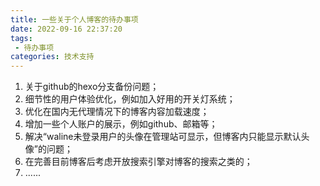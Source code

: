 ```yaml
---
title: 一些关于个人博客的待办事项
date: 2022-09-16 22:37:20
tags: 
 - 待办事项
categories: 技术支持
---
```


1. 关于github的hexo分支备份问题；
2. 细节性的用户体验优化，例如加入好用的开关灯系统；
3. 优化在国内无代理情况下的博客内容加载速度；<!--more-->
4. 增加一些个人账户的展示，例如github、邮箱等；
5. 解决“waline未登录用户的头像在管理站可显示，但博客内只能显示默认头像”的问题；
6. 在完善目前博客后考虑开放搜索引擎对博客的搜索之类的；
7. ......
